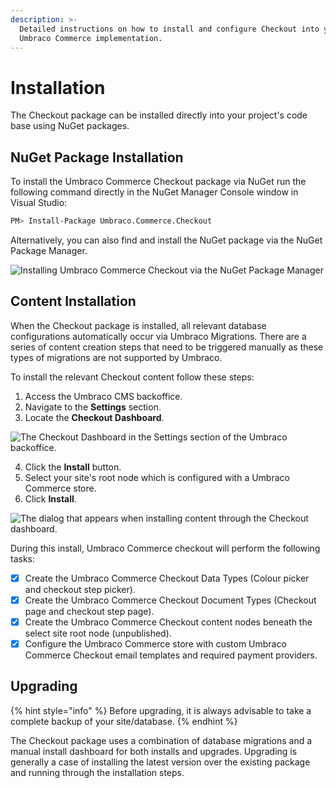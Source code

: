 ```yaml
---
description: >-
  Detailed instructions on how to install and configure Checkout into your
  Umbraco Commerce implementation.
---
```


# Installation

The Checkout package can be installed directly into your project's code base using NuGet packages.

## NuGet Package Installation

To install the Umbraco Commerce Checkout package via NuGet run the following command directly in the NuGet Manager Console window in Visual Studio:

```bash
PM> Install-Package Umbraco.Commerce.Checkout
```

Alternatively, you can also find and install the NuGet package via the NuGet Package Manager.

![Installing Umbraco Commerce Checkout via the NuGet Package Manager](../media/checkout/nuget\_package.png)

## Content Installation

When the Checkout package is installed, all relevant database configurations automatically occur via Umbraco Migrations. There are a series of content creation steps that need to be triggered manually as these types of migrations are not supported by Umbraco.

To install the relevant Checkout content follow these steps:

1. Access the Umbraco CMS backoffice.
2. Navigate to the **Settings** section.
3. Locate the **Checkout Dashboard**.

![The Checkout Dashboard in the Settings section of the Umbraco backoffice.](../media/checkout/install\_dashboard.png)

4. Click the **Install** button.
5. Select your site's root node which is configured with a Umbraco Commerce store.
6. Click **Install**.

![The dialog that appears when installing content through the Checkout dashboard.](../media/checkout/install\_dashboard\_dialog.png)

During this install, Umbraco Commerce checkout will perform the following tasks:

* [x] Create the Umbraco Commerce Checkout Data Types (Colour picker and checkout step picker).
* [x] Create the Umbraco Commerce Checkout Document Types (Checkout page and checkout step page).
* [x] Create the Umbraco Commerce Checkout content nodes beneath the select site root node (unpublished).
* [x] Configure the Umbraco Commerce store with custom Umbraco Commerce Checkout email templates and required payment providers.

## Upgrading

{% hint style="info" %}
Before upgrading, it is always advisable to take a complete backup of your site/database.
{% endhint %}

The Checkout package uses a combination of database migrations and a manual install dashboard for both installs and upgrades. Upgrading is generally a case of installing the latest version over the existing package and running through the installation steps.
